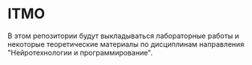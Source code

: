 # ITMO
В этом репозитории будут выкладываться лабораторные работы и некоторые теоретические материалы по дисциплинам направления "Нейротехнологии и программирование".
